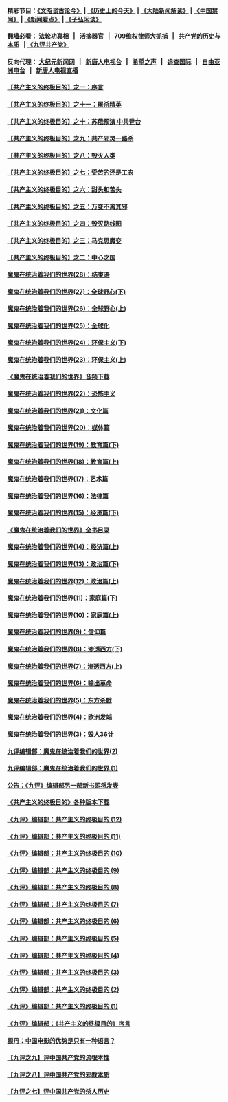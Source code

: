 #### 精彩节目：[《文昭谈古论今》](http://134.209.198.168/wenzhao) | [《历史上的今天》](http://134.209.198.168/today-in-history) | [《大陆新闻解读》](http://134.209.198.168/ntdtv-comedy) | [《中国禁闻》](http://134.209.198.168/ntdtv-news) | [《新闻看点》](http://134.209.198.168/news-insight) | [《子弘闲谈》](http://134.209.198.168/zihongxiantan/) 

  #### 翻墙必看： [法轮功真相](http://134.209.198.168:10000/videos/truth.html) &nbsp;&nbsp;|&nbsp;&nbsp; [活摘器官](http://134.209.198.168:10000/videos/res/Organs/) &nbsp;&nbsp;|&nbsp;&nbsp; [709维权律师大抓捕](http://134.209.198.168:10000/videos/709/) &nbsp;&nbsp;|&nbsp;&nbsp; [共产党的历史与本质](http://134.209.198.168:10000/videos/ccp.html) &nbsp;&nbsp;| [《九评共产党》](http://134.209.198.168:10000/videos/jiuping/) 

#### 反向代理： [大纪元新闻网](http://134.209.198.168:10080/) &nbsp;&nbsp;|&nbsp;&nbsp; [新唐人电视台](http://134.209.198.168:8000/) &nbsp;&nbsp;|&nbsp;&nbsp; [希望之声](http://134.209.198.168:8200/) &nbsp;&nbsp;|&nbsp;&nbsp; [追查国际](http://134.209.198.168:10010/) &nbsp;&nbsp;|&nbsp;&nbsp; [自由亚洲电台](http://134.209.198.168:9800/) &nbsp;&nbsp;|&nbsp;&nbsp; [新唐人电视直播](http://134.209.198.168/) 

#### [【共产主义的终极目的】之一：序言](../pages/nsc422/n11086077.md?t=03231236) 

#### [【共产主义的终极目的】之十一：屠杀精英](../pages/nsc422/n11118442.md?t=03231236) 

#### [【共产主义的终极目的】之十：苏俄预演 中共登台](../pages/nsc422/n11118424.md?t=03231236) 

#### [【共产主义的终极目的】之九：共产邪灵一路杀](../pages/nsc422/n11114139.md?t=03231236) 

#### [【共产主义的终极目的】之八：毁灭人类](../pages/nsc422/n11108503.md?t=03231236) 

#### [【共产主义的终极目的】之七：受苦的还是工农](../pages/nsc422/n11101809.md?t=03231236) 

#### [【共产主义的终极目的】之六：甜头和苦头](../pages/nsc422/n11096971.md?t=03231236) 

#### [【共产主义的终极目的】之五：万变不离其邪](../pages/nsc422/n11091285.md?t=03231236) 

#### [【共产主义的终极目的】之四：毁灭路线图](../pages/nsc422/n11086284.md?t=03231236) 

#### [【共产主义的终极目的】之三：马克思魔变](../pages/nsc422/n11061941.md?t=03231236) 

#### [【共产主义的终极目的】之二：中心之国](../pages/nsc422/n11047728.md?t=03231236) 

#### [魔鬼在统治着我们的世界(28)：结束语](../pages/nsc422/n10936246.md?t=03231236) 

#### [魔鬼在统治着我们的世界(27)：全球野心(下)](../pages/nsc422/n10928319.md?t=03231236) 

#### [魔鬼在统治着我们的世界(26)：全球野心(上)](../pages/nsc422/n10900318.md?t=03231236) 

#### [魔鬼在统治着我们的世界(25)：全球化](../pages/nsc422/n10788205.md?t=03231236) 

#### [魔鬼在统治着我们的世界(24)：环保主义(下)](../pages/nsc422/n10695307.md?t=03231236) 

#### [魔鬼在统治着我们的世界(23)：环保主义(上)](../pages/nsc422/n10688613.md?t=03231236) 

#### [《魔鬼在统治着我们的世界》音频下载](../pages/nsc422/n10635553.md?t=03231236) 

#### [魔鬼在统治着我们的世界(22)：恐怖主义](../pages/nsc422/n10614727.md?t=03231236) 

#### [魔鬼在统治着我们的世界(21)：文化篇](../pages/nsc422/n10597706.md?t=03231236) 

#### [魔鬼在统治着我们的世界(20)：媒体篇](../pages/nsc422/n10586579.md?t=03231236) 

#### [魔鬼在统治着我们的世界(19)：教育篇(下)](../pages/nsc422/n10564808.md?t=03231236) 

#### [魔鬼在统治着我们的世界(18)：教育篇(上)](../pages/nsc422/n10526970.md?t=03231236) 

#### [魔鬼在统治着我们的世界(17)：艺术篇](../pages/nsc422/n10499093.md?t=03231236) 

#### [魔鬼在统治着我们的世界(16)：法律篇](../pages/nsc422/n10485969.md?t=03231236) 

#### [魔鬼在统治着我们的世界(15)：经济篇(下)](../pages/nsc422/n10469975.md?t=03231236) 

#### [《魔鬼在统治着我们的世界》全书目录](../pages/nsc422/n10464261.md?t=03231236) 

#### [魔鬼在统治着我们的世界(14)：经济篇(上)](../pages/nsc422/n10457370.md?t=03231236) 

#### [魔鬼在统治着我们的世界(13)：政治篇(下)](../pages/nsc422/n10448270.md?t=03231236) 

#### [魔鬼在统治着我们的世界(12)：政治篇(上)](../pages/nsc422/n10444576.md?t=03231236) 

#### [魔鬼在统治着我们的世界(11)：家庭篇(下)](../pages/nsc422/n10440961.md?t=03231236) 

#### [魔鬼在统治着我们的世界(10)：家庭篇(上)](../pages/nsc422/n10435448.md?t=03231236) 

#### [魔鬼在统治着我们的世界(9)：信仰篇](../pages/nsc422/n10432159.md?t=03231236) 

#### [魔鬼在统治着我们的世界(8)：渗透西方(下)](../pages/nsc422/n10429603.md?t=03231236) 

#### [魔鬼在统治着我们的世界(7)：渗透西方(上)](../pages/nsc422/n10426013.md?t=03231236) 

#### [魔鬼在统治着我们的世界(6)：输出革命](../pages/nsc422/n10421536.md?t=03231236) 

#### [魔鬼在统治着我们的世界(5)：东方杀戮](../pages/nsc422/n10417707.md?t=03231236) 

#### [魔鬼在统治着我们的世界(4)：欧洲发端](../pages/nsc422/n10414890.md?t=03231236) 

#### [魔鬼在统治着我们的世界(3)：毁人36计](../pages/nsc422/n10411583.md?t=03231236) 

#### [九评编辑部：魔鬼在统治着我们的世界(2)](../pages/nsc422/n10410036.md?t=03231236) 

#### [九评编辑部：魔鬼在统治着我们的世界 (1)](../pages/nsc422/n10406825.md?t=03231236) 

#### [公告：《九评》编辑部另一部新书即将发表](../pages/nsc422/n10405104.md?t=03231236) 

#### [《共产主义的终极目的》各种版本下载](../pages/nsc422/n10022138.md?t=03231236) 

#### [《九评》编辑部：共产主义的终极目的 (12)](../pages/nsc422/n9933272.md?t=03231236) 

#### [《九评》编辑部：共产主义的终极目的 (11)](../pages/nsc422/n9924973.md?t=03231236) 

#### [《九评》编辑部：共产主义的终极目的 (10)](../pages/nsc422/n9920883.md?t=03231236) 

#### [《九评》编辑部：共产主义的终极目的 (9)](../pages/nsc422/n9916363.md?t=03231236) 

#### [《九评》编辑部：共产主义的终极目的 (8)](../pages/nsc422/n9912488.md?t=03231236) 

#### [《九评》编辑部：共产主义的终极目的 (7)](../pages/nsc422/n9901176.md?t=03231236) 

#### [《九评》编辑部：共产主义的终极目的 (6)](../pages/nsc422/n9899359.md?t=03231236) 

#### [《九评》编辑部：共产主义的终极目的 (5)](../pages/nsc422/n9893174.md?t=03231236) 

#### [《九评》编辑部：共产主义的终极目的 (4)](../pages/nsc422/n9891246.md?t=03231236) 

#### [《九评》编辑部：共产主义的终极目的 (3)](../pages/nsc422/n9879879.md?t=03231236) 

#### [《九评》编辑部：共产主义的终极目的 (2)](../pages/nsc422/n9876205.md?t=03231236) 

#### [《九评》编辑部：共产主义的终极目的 (1)](../pages/nsc422/n9865857.md?t=03231236) 

#### [《九评》编辑部：《共产主义的终极目的》序言](../pages/nsc422/n9862666.md?t=03231236) 

#### [颜丹：中国电影的优势是只有一种语言？](../pages/nsc422/n9583062.md?t=03231236) 

#### [【九评之九】评中国共产党的流氓本性](../pages/nsc422/n737542.md?t=03231236) 

#### [【九评之八】评中国共产党的邪教本质](../pages/nsc422/n735942.md?t=03231236) 

#### [【九评之七】评中国共产党的杀人历史](../pages/nsc422/n733806.md?t=03231236) 

